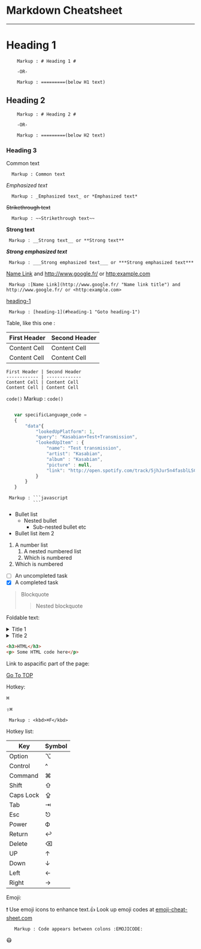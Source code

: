 Markdown Cheatsheet<a name ="top"></a>
======================================

_ _ _ _
# Heading 1 #
      
        Markup : # Heading 1 #

        -OR-

        Markup : =========(below H1 text)

## Heading 2 ##

        Markup : # Heading 2 #

        -OR-

        Markup : =========(below H2 text)

### Heading 3 ###

Common text

      Markup : Common text

_Emphasized text_

      Markup : _Emphasized text_ or *Emphasized text*

~~Strikethrough text~~

      Markup : ~~Strikethrough text~~

__Strong text__

     Markup : __Strong text__ or **Strong text**
    
___Strong emphasized text___

     Markup : ___Strong emphasized text___ or ***Strong emphasized text***

[Name Link](http://www.google.fr/ "Name link title") and http://www.google.fr/ or <http:example.com>

     Markup :[Name Link](http://www.google.fr/ "Name link title") and http://www.google.fr/ or <http:example.com>

[heading-1](#heading-1 "Goto heading-1")

     Markup : [heading-1](#heading-1 "Goto heading-1")

Table, like this one :

First Header | Second Header
------------ | -------------
Content Cell | Content Cell
Content Cell | Content Cell
```
First Header | Second Header
------------ | -------------
Content Cell | Content Cell
Content Cell | Content Cell
```



`code()`
          Markup : `code()`

```javascript

   var specificLanguage_code =
   {
       "data"{
           "lookedUpPlatform": 1,
           "query": "Kasabian+Test+Transmission",
           "lookedUpItem" : {
               "name": "Test transmission",
               "artist": "Kasabian",
               "album" : "Kasabian",
               "picture" : null,
               "link": "http://open.spotify.com/track/5jhJur5n4fasblLSCOcrTp"
           }
       }
   }

```

     Markup : ```javascript
              ```
* Bullet list
   * Nested bullet
       * Sub-nested bullet etc
* Bullet list item 2
1. A number list
     1. A nested numbered list
     2. Which is numbered
2. Which is numbered


- [ ] An uncompleted task
- [x] A completed task

> Blockquote
>> Nested blockquote



Foldable text:

<details>
   <summary>Title 1</summary>
   <p>Content 1 Content 1 Content 1 Content 1</p>
</details>
<details>
  <summary>Title 2</summary>
  <p>Content 2 Content 2 Content 2 Content 2</p>
</details>

```html
<h3>HTML</h3>
<p> Some HTML code here</p>
```

Link to aspacific part of the page:

[Go To TOP](#TOP)

Hotkey:

<kbd>⌘</kbd>

<kbd>⇧⌘</kbd>

     Markup : <kbd>⌘F</kbd>

Hotkey list:


| Key | Symbol |
| --- |   ---  |
| Option |  ⌥   |
| Control |  ^   |
| Command |  ⌘  |
| Shift   |  ⇧   |
| Caps Lock | ⇪  |
| Tab | ⇥ |
| Esc |  ⎋  |
| Power |Ф |
| Return |  ↩  |
| Delete |   ⌫   |
| UP | ↑|
| Down|↓|
| Left|←|
| Right |→ |

Emoji:

:exclamation: Use emoji icons to enhance text.:+1: Look up emoji codes at 
[emoji-cheat-sheet.com](http://emoji-cheat-sheet.com/)

       Markup : Code appears between colons :EMOJICODE:

:mask:


